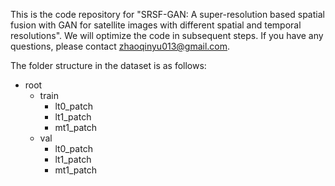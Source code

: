 This is the code repository for "SRSF-GAN: A super-resolution based spatial fusion with GAN for satellite images with different spatial and temporal resolutions". We will optimize the code in subsequent steps.
If you have any questions, please contact zhaoqinyu013@gmail.com.

The folder structure in the dataset is as follows:
- root
  - train
    - lt0_patch
    - lt1_patch
    - mt1_patch
  - val
    - lt0_patch
    - lt1_patch
    - mt1_patch
  
